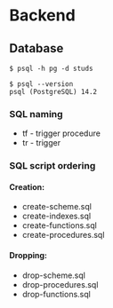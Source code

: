 # Backend

## Database

```
$ psql -h pg -d studs

$ psql --version
psql (PostgreSQL) 14.2
```

### SQL naming

* tf - trigger procedure
* tr - trigger

### SQL script ordering

#### Creation:
* create-scheme.sql
* create-indexes.sql
* create-functions.sql
* create-procedures.sql

#### Dropping:
* drop-scheme.sql
* drop-procedures.sql
* drop-functions.sql
